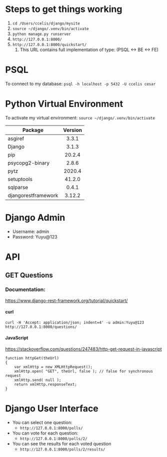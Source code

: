 # Steps to get things working
1. `cd /Users/ccelis/django/mysite`
1. `source ~/django/.venv/bin/activate`
1. `python manage.py runserver`
1. `http://127.0.0.1:8000/`
1. `http://127.0.0.1:8000/quickstart/` 
   1. This URL contains full implementation of type: (PSQL <-> BE <-> FE)

# PSQL

To connect to my database:
`psql -h localhost -p 5432 -U ccelis cesar`

# Python Virtual Environment

To activate my virtual environment:
`source ~/django/.venv/bin/activate`

| Package             | Version |
| ------------------- |:-------:|
| asgiref             | 3.3.1   |
| Django              | 3.1.3   |
| pip                 | 20.2.4  |
| psycopg2-binary     | 2.8.6   |
| pytz                | 2020.4  |
| setuptools          | 41.2.0  |
| sqlparse            | 0.4.1   |
| djangorestframework | 3.12.2  |

# Django Admin

* Username: admin
* Password: Yuyu@123

# API 
## GET Questions
### Documentation: 
https://www.django-rest-framework.org/tutorial/quickstart/
#### curl
`curl -H 'Accept: application/json; indent=4' -u admin:Yuyu@123 http://127.0.0.1:8000/questions/`
#### JavaScript
https://stackoverflow.com/questions/247483/http-get-request-in-javascript
```
function httpGet(theUrl)
{
    var xmlHttp = new XMLHttpRequest();
    xmlHttp.open( "GET", theUrl, false ); // false for synchronous request
    xmlHttp.send( null );
    return xmlHttp.responseText;
}
```
# Django User Interface
* You can select one question:
  * `http://127.0.0.1:8000/polls/`
* You can vote for each question:
  * `http://127.0.0.1:8000/polls/2/`
* You can see the results for each voted question
  * `http://127.0.0.1:8000/polls/2/results/`
